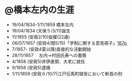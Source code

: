 @橋本左内の生涯
===============

- 19/04/1834-1/11/1859 橋本左内
- 19/04/1834 (天保５/3/11)誕生
- 11/1855 (安政2/10)抜擢(22歳)
- 06/07/1857 (安政4/閏5/15)「学制に関する意見冊子」[167p](https://app.box.com/s/oryzo01k31shmcc1xairf8watn9gt0xh)
- 7/1857- (安政4夏以降)直接的な活動開始
- 28/11/1857 　左内→村田氏寿への書簡
- 4/1858 (安政5)井伊直弼、大老に就任
- 9/1858 (安政5)逮捕
- 1/11/1859 (安政６/10/7)江戸伝馬町獄舎において斬首の刑
